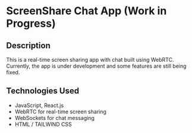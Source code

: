 # ScreenShare Chat App (Work in Progress)

## Description
This is a real-time screen sharing app with chat built using WebRTC.
Currently, the app is under development and some features are still being fixed.

## Technologies Used
- JavaScript, React.js
- WebRTC for real-time screen sharing
- WebSockets for chat messaging
- HTML / TAILWIND CSS
